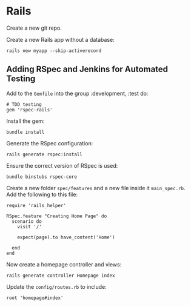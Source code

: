 # Rails
Create a new git repo.</br>

Create a new Rails app without a database:
```
rails new myapp --skip-activerecord
```

## Adding RSpec and Jenkins for Automated Testing
Add to the `Gemfile` into the group :development, :test do:
```
# TDD testing
gem 'rspec-rails'
```
Install the gem:
```
bundle install
```
Generate the RSpec configuration:
```
rails generate rspec:install
```
Ensure the correct version of RSpec is used:
```
bundle binstubs rspec-core
```

Create a new folder `spec/features` and a new file inside it `main_spec.rb`.</br>
Add the following to this file:
```
require 'rails_helper'

RSpec.feature "Creating Home Page" do
  scenario do
    visit '/'

    expect(page).to have_content('Home')

  end
end
```
Now create a homepage controller and views:
```
rails generate controller Homepage index
```
Update the `config/routes.rb` to include:
```
root 'homepage#index'
```

